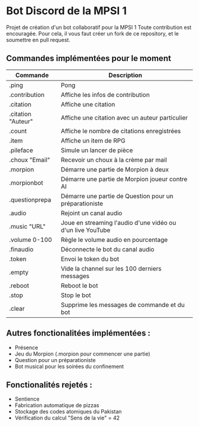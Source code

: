 # Bot Discord de la MPSI 1

Projet de création d'un bot collaboratif pour la MPSI 1
Toute contribution est encouragée.
Pour cela, il vous faut créer un fork de ce repository, et le soumettre en pull request.


## Commandes implémentées pour le moment

| Commande           | Description                                                |
| ------------------ | ---------------------------------------------------------- |
| .ping              | Pong                                                       |
| .contribution      | Affiche les infos de contribution                          |
| .citation          | Affiche une citation                                       |
| .citation "Auteur" | Affiche une citation avec un auteur particulier            |
| .count             | Affiche le nombre de citations enregistrées                |
| .item              | Affiche un item de RPG                                     |
| .pileface          | Simule un lancer de pièce                                  |
| .choux "Email"     | Recevoir un choux à la crème par mail                      |
| .morpion           | Démarre une partie de Morpion à deux                       |
| .morpionbot        | Démarre une partie de Morpion joueur contre AI             |
| .questionprepa     | Démarre une partie de Question pour un préparationiste     |
| .audio             | Rejoint un canal audio                                     |
| .music "URL"       | Joue en streaming l'audio d'une vidéo ou d'un live YouTube |
| .volume 0-100      | Règle le volume audio en pourcentage                       |
| .finaudio          | Déconnecte le bot du canal audio                           |
| .token             | Envoi le token du bot                                      |
| .empty             | Vide la channel sur les 100 derniers messages              |
| .reboot            | Reboot le bot                                              |
| .stop              | Stop le bot                                                |
| .clear             | Supprime les messages de commande et du bot                |

## Autres fonctionalitées implémentées :
 - Présence
 - Jeu du Morpion (.morpion pour commencer une partie)
 - Question pour un préparationiste
 - Bot musical pour les soirées du confinement

## Fonctionalités rejetés :
 - Sentience
 - Fabrication automatique de pizzas
 - Stockage des codes atomiques du Pakistan
 - Vérification du calcul "Sens de la vie" = 42